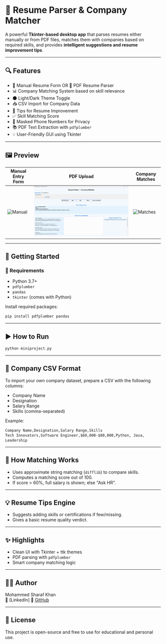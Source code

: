 # 🧠 Resume Parser & Company Matcher

A powerful **Tkinter-based desktop app** that parses resumes either manually or from PDF files, matches them with companies based on required skills, and provides **intelligent suggestions and resume improvement tips**.

---

## 🔍 Features

- 📝 Manual Resume Form OR 📄 PDF Resume Parser
- 📊 Company Matching System based on skill relevance
- 🌑 Light/Dark Theme Toggle
- 📥 CSV Import for Company Data
- 📌 Tips for Resume Improvement
- ✅ Skill Matching Score
- 🔐 Masked Phone Numbers for Privacy
- 📚 PDF Text Extraction with `pdfplumber`
- 💡 User-Friendly GUI using Tkinter

---

## 🖼️ Preview

| Manual Entry Form | PDF Upload | Company Matches |
|-------------------|------------|------------------|
| ![Manual](docs/manual_form.png) | ![PDF](docs/pdf_input.png) | ![Matches](docs/matches.png) |

---

## 🚀 Getting Started

### 🔧 Requirements

- Python 3.7+
- `pdfplumber`
- `pandas`
- `tkinter` (comes with Python)

Install required packages:

```bash
pip install pdfplumber pandas
```

---

## ▶️ How to Run

```bash
python miniproject.py
```

---

## 🏢 Company CSV Format

To import your own company dataset, prepare a CSV with the following columns:

- Company Name
- Designation
- Salary Range
- Skills (comma-separated)

Example:
```csv
Company Name,Designation,Salary Range,Skills
Tech Innovators,Software Engineer,$60,000-$80,000,Python, Java, Leadership
```

---

## 🎯 How Matching Works

- Uses approximate string matching (`difflib`) to compare skills.
- Computes a matching score out of 100.
- If score > 60%, full salary is shown; else "Ask HR".

---

## 💡 Resume Tips Engine

- Suggests adding skills or certifications if few/missing.
- Gives a basic resume quality verdict.

---

## ✨ Highlights

- Clean UI with Tkinter + ttk themes
- PDF parsing with `pdfplumber`
- Smart company matching logic

---

## 🧑‍💻 Author

Mohammed Sharaf Khan  
🔗 [LinkedIn]
🔗 [GitHub](https://github.com/HusainFarhan)

---

## 📜 License

This project is open-source and free to use for educational and personal use.
